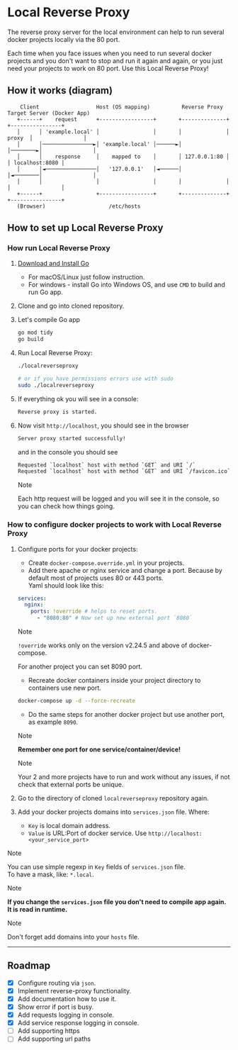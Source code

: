 # Local Reverse Proxy
The reverse proxy server for the local environment can help to run several docker projects locally via the 80 port.

Each time when you face issues when you need to run several docker projects and you don't want to stop and run it again and again, or you just need your projects to work on 80 port. Use this Local Reverse Proxy!

## How it works (diagram)
```text
    Client                  Host (OS mapping)          Reverse Proxy        Target Server (Docker App)
   +------+    request      +-----------------+       +--------------+         +----------------+
   │      │ 'example.local' │                 │       │              │  proxy  │                │
   │      │────────────────►│ 'example.local' │──────►│              │────────►│                │
   │      │    response     │    mapped to    │       │ 127.0.0.1:80 │         │ localhost:8080 │
   │      │◄────────────────│   '127.0.0.1'   │◄──────│              │◄────────│                │
   │      │                 │                 │       │              │         │                │
   +------+                 +-----------------+       +--------------+         +----------------+
   (Browser)                    /etc/hosts
```

## How to set up Local Reverse Proxy

### How run Local Reverse Proxy
1. [Download and Install Go](https://go.dev/dl/)  
   - For macOS/Linux just follow instruction. 
   - For windows - install Go into Windows OS, and use `CMD` to build and run Go app.
2. Clone and go into cloned repository.
3. Let's compile Go app 
   ```bash
   go mod tidy
   go build
   ```
4. Run Local Reverse Proxy:
   ```bash
   ./localreverseproxy

   # or if you have permissions errors use with sudo
   sudo ./localreverseproxy 
   ```
5. If everything ok you will see in a console:
   ```bash
   Reverse proxy is started.
   ```
6. Now visit `http://localhost`, you should see in the browser
   ```bash
   Server proxy started successfully!
   ```
   and in the console you should see
   ```bash
   Requested `localhost` host with method `GET` and URI `/`
   Requested `localhost` host with method `GET` and URI `/favicon.ico`
   ```
   
   > [!NOTE]
   > Each http request will be logged and you will see it in the console, so you can check how things going.

### How to configure docker projects to work with Local Reverse Proxy
1. Configure ports for your docker projects:
   - Create `docker-compose.override.yml` in your projects.
   - Add there apache or nginx service and change a port. Because by default most of projects uses 80 or 443 ports.  
     Yaml should look like this:
   ```yaml
   services:   
     nginx:
       ports: !override # helps to reset ports.
         - "8080:80" # Now set up new external port `8080`
   ```
   > [!NOTE]
   > `!override` works only on the version v2.24.5 and above of docker-compose.

   For another project you can set 8090 port.
   - Recreate docker containers inside your project directory to containers use new port.
   ```bash
   docker-compose up -d --force-recreate
   ```
   - Do the same steps for another docker project but use another port, as example `8090`.   
   
   > [!NOTE]
   > **Remember one port for one service/container/device!**

   > [!NOTE]
   > Your 2 and more projects have to run and work without any issues, if not check that external ports be unique.
   
2. Go to the directory of cloned `localreverseproxy` repository again.
3. Add your docker projects domains into `services.json` file. Where:
   - `Key` is local domain address.
   - `Value` is URL:Port of docker service. Use `http://localhost:<your_service_port>`
   
> [!NOTE]
> You can use simple regexp in `Key` fields of `services.json` file.  
> To have a mask, like: `*.local`.

> [!NOTE]
> **If you change the `services.json` file you don't need to compile app again. It is read in runtime.**

> [!NOTE]
> Don't forget add domains into your `hosts` file.

---

## Roadmap
- [x] Configure routing via `json`.
- [x] Implement reverse-proxy functionality.
- [x] Add documentation how to use it.
- [x] Show error if port is busy.
- [x] Add requests logging in console.
- [x] Add service response logging in console. 
- [ ] Add supporting https
- [ ] Add supporting url paths
